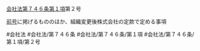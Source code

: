 [会社法第７４６条第１項](会社法＿＿＿＿第７４６条第１項)第２号

[前号](会社法＿＿＿＿第７４６条第１項第１号)に掲げるもののほか、組織変更後株式会社の定款で定める事項


#会社法
#会社法/第７４６条
#会社法/第７４６条/第１項
#会社法/第７４６条/第１項/第２号
